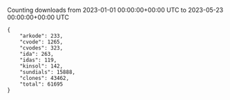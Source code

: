 
Counting downloads from 2023-01-01 00:00:00+00:00 UTC to 2023-05-23 00:00:00+00:00 UTC

```
{
    "arkode": 233,
    "cvode": 1265,
    "cvodes": 323,
    "ida": 263,
    "idas": 119,
    "kinsol": 142,
    "sundials": 15888,
    "clones": 43462,
    "total": 61695
}
```

